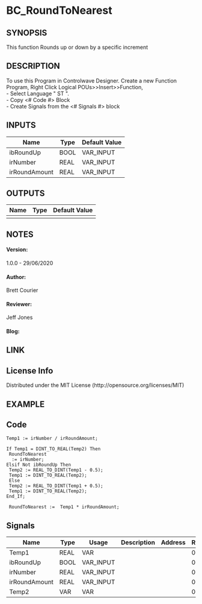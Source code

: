 <h1>BC_RoundToNearest</h1>
<h2>SYNOPSIS</h2>
This function Rounds up or down by a specific increment
<h2>DESCRIPTION</h2>
To use this Program in Controlwave Designer. 
Create a new Function Program, Right Click Logical POUs>>Insert>>Function, </br> 
-   Select Language " ST ".
</br>
-   Copy <# Code #> Block
</br> 
-   Create Signals from the <# Signals #> block

<h2>INPUTS</h2>

| Name | Type | Default Value |
| --- | --- | --- |
| ibRoundUp | BOOL | VAR_INPUT |
| irNumber | REAL |	VAR_INPUT |	
| irRoundAmount | REAL | VAR_INPUT |

<h2>OUTPUTS</h2>

| Name | Type | Default Value |
| --- | --- | ---|
|  |  |  |

<h2>NOTES</h2>
<h4>Version:</h4> 1.0.0 - 29/06/2020 </br>
<h4>Author:</h4> Brett Courier
<h4>Reviewer:</h4> Jeff Jones
<h4>Blog:</h4> 

<h2>LINK</h2> 
<h2>License Info</h2>
Distributed under the MIT License (http://opensource.org/licenses/MIT)

<h2>EXAMPLE</h2>

<h2>Code</h2>

```
Temp1 := irNumber / irRoundAmount;

If Temp1 = DINT_TO_REAL(Temp2) Then
 RoundToNearest
  := irNumber;
Elsif Not ibRoundUp Then
 Temp2 := REAL_TO_DINT(Temp1 - 0.5);
 Temp1 := DINT_TO_REAL(Temp2);
 Else
 Temp2 := REAL_TO_DINT(Temp1 + 0.5);
 Temp1 := DINT_TO_REAL(Temp2);
End_If;

 RoundToNearest :=  Temp1 * irRoundAmount;
```

<h2>Signals</h2>

| Name | Type | Usage | Description | Address | Retain | PDD | TB | Hidden |   InitvalueHidden | DefaultHiddent | Redundant |
| --- | --- | --- | --- | --- | --- | --- | --- | --- | --- | --- | --- |
| Temp1 | REAL | VAR |  |  | 0 | 0 | 0 | 0 | 0 |  | 0 |
| ibRoundUp | BOOL | VAR_INPUT |  |  | 0 | 0 | 0 | 0 | 0 |  | 0 |
| irNumber | REAL | VAR_INPUT |  |  | 0 | 0 | 0 | 0 | 0 |  | 0 |
| irRoundAmount | REAL | VAR_INPUT |  |  | 0 | 0 | 0 | 0 | 0 |  | 0 |
| Temp2 | VAR | VAR |  |  | 0 | 0 | 0 | 0 | 0 |  | 0 |